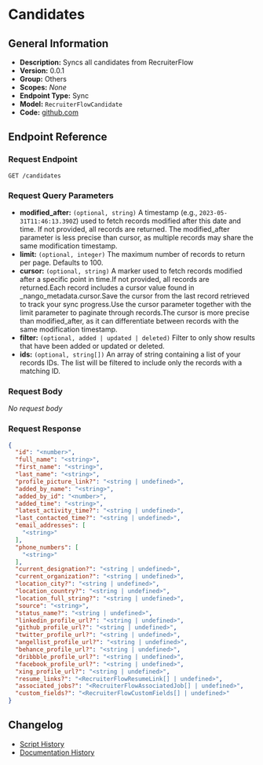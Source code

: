 <!-- BEGIN GENERATED CONTENT -->
# Candidates

## General Information

- **Description:** Syncs all candidates from RecruiterFlow
- **Version:** 0.0.1
- **Group:** Others
- **Scopes:** _None_
- **Endpoint Type:** Sync
- **Model:** `RecruiterFlowCandidate`
- **Code:** [github.com](https://github.com/NangoHQ/integration-templates/tree/main/integrations/recruiterflow/syncs/candidates.ts)


## Endpoint Reference

### Request Endpoint

`GET /candidates`

### Request Query Parameters

- **modified_after:** `(optional, string)` A timestamp (e.g., `2023-05-31T11:46:13.390Z`) used to fetch records modified after this date and time. If not provided, all records are returned. The modified_after parameter is less precise than cursor, as multiple records may share the same modification timestamp.
- **limit:** `(optional, integer)` The maximum number of records to return per page. Defaults to 100.
- **cursor:** `(optional, string)` A marker used to fetch records modified after a specific point in time.If not provided, all records are returned.Each record includes a cursor value found in _nango_metadata.cursor.Save the cursor from the last record retrieved to track your sync progress.Use the cursor parameter together with the limit parameter to paginate through records.The cursor is more precise than modified_after, as it can differentiate between records with the same modification timestamp.
- **filter:** `(optional, added | updated | deleted)` Filter to only show results that have been added or updated or deleted.
- **ids:** `(optional, string[])` An array of string containing a list of your records IDs. The list will be filtered to include only the records with a matching ID.

### Request Body

_No request body_

### Request Response

```json
{
  "id": "<number>",
  "full_name": "<string>",
  "first_name": "<string>",
  "last_name": "<string>",
  "profile_picture_link?": "<string | undefined>",
  "added_by_name": "<string>",
  "added_by_id": "<number>",
  "added_time": "<string>",
  "latest_activity_time?": "<string | undefined>",
  "last_contacted_time?": "<string | undefined>",
  "email_addresses": [
    "<string>"
  ],
  "phone_numbers": [
    "<string>"
  ],
  "current_designation?": "<string | undefined>",
  "current_organization?": "<string | undefined>",
  "location_city?": "<string | undefined>",
  "location_country?": "<string | undefined>",
  "location_full_string?": "<string | undefined>",
  "source": "<string>",
  "status_name?": "<string | undefined>",
  "linkedin_profile_url?": "<string | undefined>",
  "github_profile_url?": "<string | undefined>",
  "twitter_profile_url?": "<string | undefined>",
  "angellist_profile_url?": "<string | undefined>",
  "behance_profile_url?": "<string | undefined>",
  "dribbble_profile_url?": "<string | undefined>",
  "facebook_profile_url?": "<string | undefined>",
  "xing_profile_url?": "<string | undefined>",
  "resume_links?": "<RecruiterFlowResumeLink[] | undefined>",
  "associated_jobs?": "<RecruiterFlowAssociatedJob[] | undefined>",
  "custom_fields?": "<RecruiterFlowCustomFields[] | undefined>"
}
```

## Changelog

- [Script History](https://github.com/NangoHQ/integration-templates/commits/main/integrations/recruiterflow/syncs/candidates.ts)
- [Documentation History](https://github.com/NangoHQ/integration-templates/commits/main/integrations/recruiterflow/syncs/candidates.md)

<!-- END  GENERATED CONTENT -->

